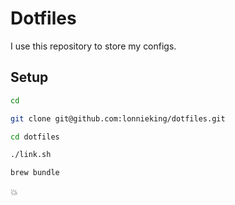 # Dotfiles

I use this repository to store my configs.

## Setup

```sh
cd

git clone git@github.com:lonnieking/dotfiles.git

cd dotfiles

./link.sh

brew bundle
```

💥